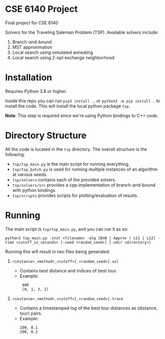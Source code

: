 # CSE 6140 Project

Final project for CSE 6140

Solvers for the Traveling Saleman Problem (TSP). Available solvers include:

1. Branch-and-bound
2. MST approximation
3. Local search using simulated annealing
4. Local search using 2-opt exchange neighborhood

# Installation

Requires Python 3.8 or higher.

Inside this repo you can run `pip3 install .`,  or `python3 -m pip install .` to install the code.
This will install the local python package `tsp`.

__Note__: This step is required since we're using Python bindings to C++ code.


# Directory Structure

All the code is located in the `tsp` directory. The overall structure is the following:

* `tsp/tsp_main.py` is the main script for running everything.
* `tsp/tsp_batch.py` is used for running multiple instances of an algorithm at various seeds.
* `tsp/solvers` contains each of the provided solvers.
* `tsp/solvers/src` provides a cpp implementation of branch-and-bound with python bindings.
* `tsp/scripts` provides scripts for plotting/evaluation of results.

# Running

The main script is `tsp/tsp_main.py`, and you can run it as so:

```
python3 tsp_main.py -inst <filename> -alg [BnB | Approx | LS1 | LS2] -time <cutoff_in_seconds> [-seed <random_seed>] [-odir <directory>]
```

Running this will result in two files being generated:

1. `<instance>_<method>_<cutoff>[_<random_seed>].sol`
   - Contains best distance and indices of best tour.
   - Example:
	 ```
      400
      [0, 1, 3, 2]
     ```
   
2. `<instance>_<method>_<cutoff>[_<random_seed>].trace`
   - Contains a timestamped log of the best tour distances as (distance, tour) pairs.
   - Example:
     ```
     100, 0.1
     200, 0.2
     ```

